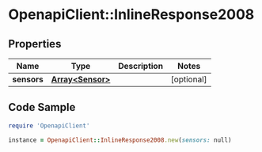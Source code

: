 # OpenapiClient::InlineResponse2008

## Properties
Name | Type | Description | Notes
------------ | ------------- | ------------- | -------------
**sensors** | [**Array&lt;Sensor&gt;**](Sensor.md) |  | [optional] 

## Code Sample

```ruby
require 'OpenapiClient'

instance = OpenapiClient::InlineResponse2008.new(sensors: null)
```


